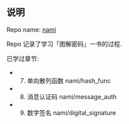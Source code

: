 ## 说明
Repo name: [nami](https://en.wikipedia.org/wiki/Nami_(One_Piece))

Repo 记录了学习「图解密码」一书的过程.

已学过章节:

  - 7. 单向散列函数 nami/hash_func
  - 8. 消息认证码 nami/message_auth
  - 9. 数字签名 nami/digital_signature
